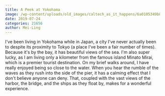 ```yaml
---
title: A Peek at Yokohama
image: /wp-content/uploads/old_images/caltech_as_it_happens/6a0105349b8251970b0240a499ce49200d.jpg
date: 2019-07-24
categories: 21656
author: Mei-Ling
---
```


I've been living in Yokohama while in Japan, a city I've never actually been to despite its proximity to Tokyo (a place I've been a fair number of times). Because it's by the bay, it has beautiful views of the sea. I'm also super lucky, as I am living only a kilometer from the famous island Minato Mirai, which is a premier tourist destination. On my brief walks around, I have really enjoyed being so close to the water. When you hear the rumble of the waves as they rush into the side of the pier, it has a calming effect that I don't believe anyone can deny. That, coupled with the vast views of the harbor, the bridge, and the ships as they float by, makes for a wonderful experience.

